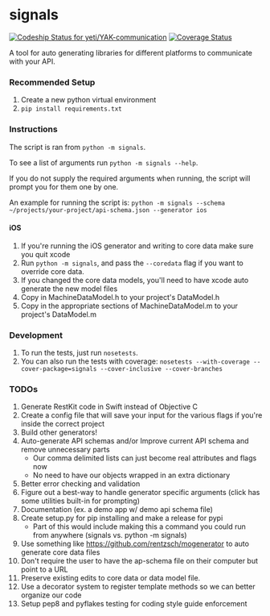signals
==========================

[ ![Codeship Status for yeti/YAK-communication](https://codeship.com/projects/d2fa74a0-01ab-0133-75b8-2226f6cba81b/status?branch=master)](https://codeship.com/projects/88715)
[ ![Coverage Status](https://coveralls.io/repos/yeti/YAK-communication/badge.svg?branch=HEAD&t=YrPM9o)](https://coveralls.io/r/yeti/YAK-communication?branch=HEAD)

A tool for auto generating libraries for different platforms to communicate with your API. 

### Recommended Setup

1. Create a new python virtual environment
2. `pip install requirements.txt`


### Instructions

The script is ran from `python -m signals`.

To see a list of arguments run `python -m signals --help`.

If you do not supply the required arguments when running, the script will prompt you for them one by one.

An example for running the script is: `python -m signals --schema ~/projects/your-project/api-schema.json --generator ios`

#### iOS

1. If you're running the iOS generator and writing to core data make sure you quit xcode
2. Run `python -m signals`, and pass the `--coredata` flag if you want to override core data.
3. If you changed the core data models, you'll need to have xcode auto generate the new model files
4. Copy in MachineDataModel.h to your project's DataModel.h
5. Copy in the appropriate sections of MachineDataModel.m to your project's DataModel.m


### Development

1. To run the tests, just run `nosetests`.
2. You can also run the tests with coverage: `nosetests --with-coverage --cover-package=signals --cover-inclusive --cover-branches`


### TODOs

1. Generate RestKit code in Swift instead of Objective C
2. Create a config file that will save your input for the various flags if you're inside the correct project
3. Build other generators!
4. Auto-generate API schemas and/or Improve current API schema and remove unnecessary parts
    * Our comma delimited lists can just become real attributes and flags now
    * No need to have our objects wrapped in an extra dictionary
5. Better error checking and validation
6. Figure out a best-way to handle generator specific arguments (click has some utilities built-in for prompting)
7. Documentation (ex. a demo app w/ demo api schema file)
8. Create setup.py for pip installing and make a release for pypi
    * Part of this would include making this a command you could run from anywhere (signals vs. python -m signals)
9. Use something like https://github.com/rentzsch/mogenerator to auto generate core data files
10. Don't require the user to have the ap-schema file on their computer but point to a URL
11. Preserve existing edits to core data or data model file.
12. Use a decorator system to register template methods so we can better organize our code
13. Setup pep8 and pyflakes testing for coding style guide enforcement